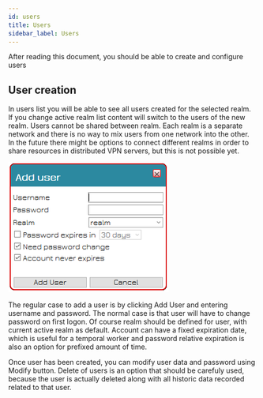 ```yaml
---
id: users
title: Users
sidebar_label: Users
---
```


After reading this document, you should be able to create and configure users

## User creation

In users list you will be able to see all users created for the selected realm. If you change active realm list content will switch to the users of the new realm. Users cannot be shared between realm. Each realm is a separate network and there is no way to mix users from one network into the other. In the future there might be options to connect different realms in order to share resources in distributed VPN servers, but this is not possible yet. 

![add-user](assets/add_user.png)

The regular case to add a user is by clicking Add User and entering username and password. The normal case is that user will have to change password on first logon. Of course realm should be defined for user, with current active realm as default. Account can have a fixed expiration date, which is useful for a temporal worker and password relative expiration is also an option for prefixed amount of time. 

Once user has been created, you can modify user data and password using Modify button. Delete of users is an option that should be carefuly used, because the user is actually deleted along with all historic data recorded related to that user. 